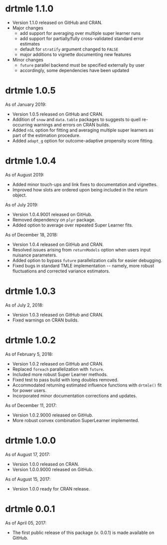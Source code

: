 # drtmle 1.1.0 

* Version 1.1.0 released on GitHub and CRAN.
* Major changes
	* add support for averaging over multiple super learner runs
	* add support for partially/fully cross-validated standard error estimates
	* default for `stratify` argument changed to `FALSE`
	* major additions to vignette documenting new features
* Minor changes
	* `future` parallel backend must be specified externally by user
	* accordingly, some dependencies have been updated

# drtmle 1.0.5

As of January 2019:
* Version 1.0.5 released on GitHub and CRAN.
* Addition of `snow` and `data.table` packages to suggests to quell re-occurring
   warnings and errors on CRAN builds.
* Added `nSL` option for fitting and averaging multiple super learners as part
   of the estimation procedure. 
* Added `adapt_g` option for outcome-adaptive propensity score fitting. 

# drtmle 1.0.4

As of August 2019:
* Added minor touch-ups and link fixes to documentation and vignettes.
* Improved how slots are ordered upon being included in the return object.

As of July 2019:
* Version 1.0.4.9001 released on GitHub.
* Removed dependency on `plyr` package.
* Added option to average over repeated Super Learner fits.

As of December 18, 2018:
* Version 1.0.4 released on GitHub and CRAN.
* Resolved issues arising from `returnModels` option when users input nuisance
   parameters.
* Added option to bypass `future` parallelization calls for easier debugging.
* Fixed bugs in standard TMLE implementation -- namely, more robust fluctuations
   and corrected variance estimators.

# drtmle 1.0.3

As of July 2, 2018:
* Version 1.0.3 released on GitHub and CRAN.
* Fixed warnings on CRAN builds.

# drtmle 1.0.2

As of February 5, 2018:
* Version 1.0.2 released on GitHub and CRAN.
* Replaced `foreach` parallelization with `future`.
* Included more robust Super Learner methods.
* Fixed test to pass build with long doubles removed.
* Accommodated returning estimated influence functions with `drtmle()` fit for
   power users.
* Incorporated minor documentation corrections and updates.

As of December 11, 2017:
* Version 1.0.2.9000 released on GitHub.
* More robust convex combination SuperLearner implemented.

# drtmle 1.0.0

As of August 17, 2017:
* Version 1.0.0 released on CRAN.
* Version 1.0.0.9000 released on GitHub.

As of August 15, 2017:
* Version 1.0.0 ready for CRAN release.

# drtmle 0.0.1

As of April 05, 2017:
* The first public release of this package (v. 0.0.1) is made available on
   GitHub.
